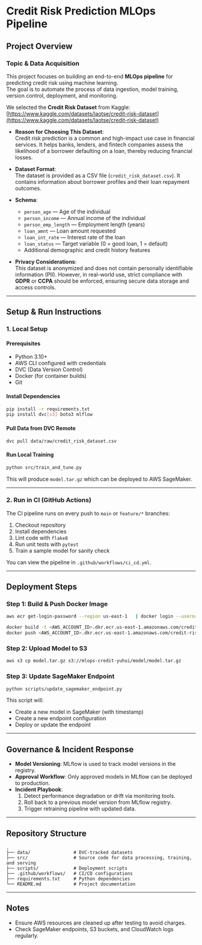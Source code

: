 # Credit Risk Prediction MLOps Pipeline

## Project Overview

### Topic & Data Acquisition
This project focuses on building an end-to-end **MLOps pipeline** for predicting credit risk using machine learning.  
The goal is to automate the process of data ingestion, model training, version control, deployment, and monitoring.

We selected the **Credit Risk Dataset** from Kaggle:  
[https://www.kaggle.com/datasets/laotse/credit-risk-dataset](https://www.kaggle.com/datasets/laotse/credit-risk-dataset)  

- **Reason for Choosing This Dataset**:  
  Credit risk prediction is a common and high-impact use case in financial services. It helps banks, lenders, and fintech companies assess the likelihood of a borrower defaulting on a loan, thereby reducing financial losses.
  
- **Dataset Format**:  
  The dataset is provided as a CSV file (`credit_risk_dataset.csv`). It contains information about borrower profiles and their loan repayment outcomes.

- **Schema**:
  - `person_age` — Age of the individual
  - `person_income` — Annual income of the individual
  - `person_emp_length` — Employment length (years)
  - `loan_amnt` — Loan amount requested
  - `loan_int_rate` — Interest rate of the loan
  - `loan_status` — Target variable (0 = good loan, 1 = default)
  - Additional demographic and credit history features

- **Privacy Considerations**:  
  This dataset is anonymized and does not contain personally identifiable information (PII). However, in real-world use, strict compliance with **GDPR** or **CCPA** should be enforced, ensuring secure data storage and access controls.

---

## Setup & Run Instructions

### 1. Local Setup

#### Prerequisites
- Python 3.10+
- AWS CLI configured with credentials
- DVC (Data Version Control)
- Docker (for container builds)
- Git

#### Install Dependencies
```bash
pip install -r requirements.txt
pip install dvc[s3] boto3 mlflow
```

#### Pull Data from DVC Remote
```bash
dvc pull data/raw/credit_risk_dataset.csv
```

#### Run Local Training
```bash
python src/train_and_tune.py
```

This will produce `model.tar.gz` which can be deployed to AWS SageMaker.

---

### 2. Run in CI (GitHub Actions)

The CI pipeline runs on every push to `main` or `feature/*` branches:
1. Checkout repository
2. Install dependencies
3. Lint code with `flake8`
4. Run unit tests with `pytest`
5. Train a sample model for sanity check

You can view the pipeline in `.github/workflows/ci_cd.yml`.

---

## Deployment Steps

### Step 1: Build & Push Docker Image
```bash
aws ecr get-login-password --region us-east-1   | docker login --username AWS --password-stdin <AWS_ACCOUNT_ID>.dkr.ecr.us-east-1.amazonaws.com

docker build -t <AWS_ACCOUNT_ID>.dkr.ecr.us-east-1.amazonaws.com/credit-risk-flask:latest .
docker push <AWS_ACCOUNT_ID>.dkr.ecr.us-east-1.amazonaws.com/credit-risk-flask:latest
```

### Step 2: Upload Model to S3
```bash
aws s3 cp model.tar.gz s3://mlops-credit-yuhui/model/model.tar.gz
```

### Step 3: Update SageMaker Endpoint
```bash
python scripts/update_sagemaker_endpoint.py
```

This script will:
- Create a new model in SageMaker (with timestamp)
- Create a new endpoint configuration
- Deploy or update the endpoint

---

## Governance & Incident Response

- **Model Versioning**: MLflow is used to track model versions in the registry.
- **Approval Workflow**: Only approved models in MLflow can be deployed to production.
- **Incident Playbook**:
  1. Detect performance degradation or drift via monitoring tools.
  2. Roll back to a previous model version from MLflow registry.
  3. Trigger retraining pipeline with updated data.

---

## Repository Structure
```
.
├── data/                # DVC-tracked datasets
├── src/                 # Source code for data processing, training, and serving
├── scripts/             # Deployment scripts
├── .github/workflows/   # CI/CD configurations
├── requirements.txt     # Python dependencies
└── README.md            # Project documentation
```

---

## Notes
- Ensure AWS resources are cleaned up after testing to avoid charges.
- Check SageMaker endpoints, S3 buckets, and CloudWatch logs regularly.
